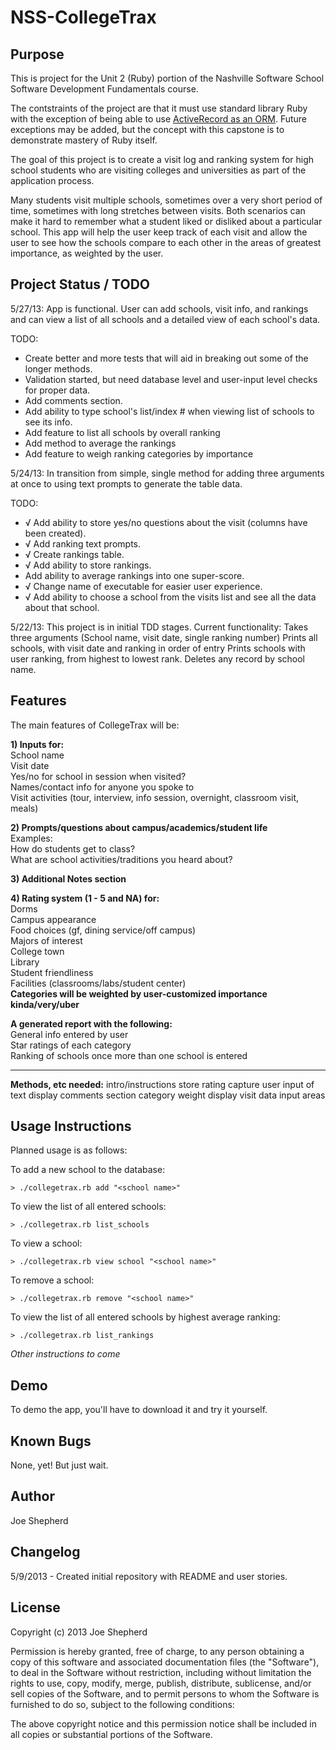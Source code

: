 NSS-CollegeTrax
=====================


Purpose
-------

This is project for the Unit 2 (Ruby) portion of the Nashville Software School Software Development Fundamentals course.

The contstraints of the project are that it must use standard library Ruby with the exception of being able to use <a href="http://en.wikipedia.org/wiki/ActiveRecord_%28Rails%29#Ruby">ActiveRecord as an ORM</a>.  Future exceptions may be added, but the concept with this capstone is to demonstrate mastery of Ruby itself.

The goal of this project is to create a visit log and ranking system for high school students who are visiting colleges and universities as part of the application process.

Many students visit multiple schools, sometimes over a very short period of time, sometimes with long stretches between visits. Both scenarios can make it hard to remember what a student liked or disliked about a particular school. This app will help the user keep track of each visit and allow the user to see how the schools compare to each other in the areas of greatest importance, as weighted by the user.

Project Status / TODO
---------------------
5/27/13:
App is functional. User can add schools, visit info, and rankings and can view a list of all schools and a detailed view of each school's data.

TODO:
<ul>
  <li>Create better and more tests that will aid in breaking out some of the longer methods.</li>
  <li>Validation started, but need database level and user-input level checks for proper data.</li>
  <li> Add comments section.
  <li> Add ability to type school's list/index # when viewing list of schools to see its info.</li>
  <li> Add feature to list all schools by overall ranking</li>
  <li> Add method to average the rankings</li>
  <li> Add feature to weigh ranking categories by importance</li>
</ul>
5/24/13:
In transition from simple, single method for adding three arguments at once to using text
prompts to generate the table data.

TODO:
<ul>
 <li> √ Add ability to store yes/no questions about the visit (columns have been created).</li>
  <li> √ Add ranking text prompts.</li>
  <li>√ Create rankings table.</li>
  <li>√ Add ability to store rankings.</li>
  <li>Add ability to average rankings into one super-score.</li>
  <li>√ Change name of executable for easier user experience.</li>
  <li>√ Add ability to choose a school from the visits list and see all the data about that school.</li>
</ul>

5/22/13:
This project is in initial TDD stages.
Current functionality:
Takes three arguments (School name, visit date, single ranking number)
Prints all schools, with visit date and ranking in order of entry
Prints schools with user ranking, from highest to lowest rank.
Deletes any record by school name.

Features
--------
The main features of CollegeTrax will be:

**1) Inputs for:<br>**
  School name<br>
  Visit date<br>
  Yes/no for school in session when visited?<br>
  Names/contact info for anyone you spoke to<br>
  Visit activities (tour, interview, info session, overnight, classroom visit, meals)

**2) Prompts/questions about campus/academics/student life<br>**
    Examples:<br>
    How do students get to class?<br>
    What are school activities/traditions you heard about?

**3) Additional Notes section**

**4) Rating system (1 - 5 and NA) for:<br>**
Dorms<br>
Campus appearance<br>
Food choices
  (gf, dining service/off campus)<br>
Majors of interest<br>
College town<br>
Library<br>
Student friendliness<br>
Facilities (classrooms/labs/student center)<br>
**Categories will be weighted by user-customized importance kinda/very/uber**

**A generated report with the following:**<br>
General info entered by user<br>
Star ratings of each category<br>
Ranking of schools once more than one school is entered

------------------

**Methods, etc needed:**
intro/instructions
store rating
capture user input of text
display comments section
category weight
display visit data input areas

Usage Instructions
------------------
Planned usage is as follows:

To add a new school to the database:

    > ./collegetrax.rb add "<school name>"

To view the list of all entered schools:

    > ./collegetrax.rb list_schools

To view a school:

    > ./collegetrax.rb view school "<school name>"

To remove a school:

    > ./collegetrax.rb remove "<school name>"

To view the list of all entered schools by highest average ranking:

    > ./collegetrax.rb list_rankings

*Other instructions to come*

Demo
----

To demo the app, you'll have to download it and try it yourself.

Known Bugs
----------
None, yet! But just wait.

Author
------

Joe Shepherd

Changelog
---------

5/9/2013 - Created initial repository with README and user stories.

License
-------
Copyright (c) 2013 Joe Shepherd

Permission is hereby granted, free of charge, to any person obtaining a copy
of this software and associated documentation files (the "Software"), to deal
in the Software without restriction, including without limitation the rights
to use, copy, modify, merge, publish, distribute, sublicense, and/or sell
copies of the Software, and to permit persons to whom the Software is
furnished to do so, subject to the following conditions:

The above copyright notice and this permission notice shall be included in
all copies or substantial portions of the Software.
